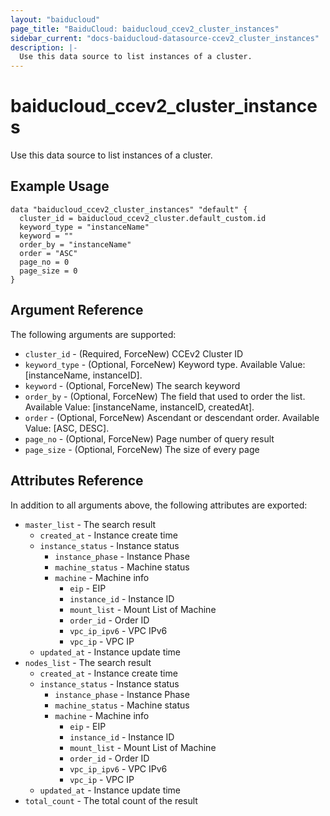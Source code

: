 ```yaml
---
layout: "baiducloud"
page_title: "BaiduCloud: baiducloud_ccev2_cluster_instances"
sidebar_current: "docs-baiducloud-datasource-ccev2_cluster_instances"
description: |-
  Use this data source to list instances of a cluster.
---
```


# baiducloud_ccev2_cluster_instances

Use this data source to list instances of a cluster.

## Example Usage

```hcl
data "baiducloud_ccev2_cluster_instances" "default" {
  cluster_id = baiducloud_ccev2_cluster.default_custom.id
  keyword_type = "instanceName"
  keyword = ""
  order_by = "instanceName"
  order = "ASC"
  page_no = 0
  page_size = 0
}
```

## Argument Reference

The following arguments are supported:

* `cluster_id` - (Required, ForceNew) CCEv2 Cluster ID
* `keyword_type` - (Optional, ForceNew) Keyword type. Available Value: [instanceName, instanceID].
* `keyword` - (Optional, ForceNew) The search keyword
* `order_by` - (Optional, ForceNew) The field that used to order the list. Available Value: [instanceName, instanceID, createdAt].
* `order` - (Optional, ForceNew) Ascendant or descendant order. Available Value: [ASC, DESC].
* `page_no` - (Optional, ForceNew) Page number of query result
* `page_size` - (Optional, ForceNew) The size of every page

## Attributes Reference

In addition to all arguments above, the following attributes are exported:

* `master_list` - The search result
  * `created_at` - Instance create time
  * `instance_status` - Instance status
    * `instance_phase` - Instance Phase
    * `machine_status` - Machine status
    * `machine` - Machine info
      * `eip` - EIP
      * `instance_id` - Instance ID
      * `mount_list` - Mount List of Machine
      * `order_id` - Order ID
      * `vpc_ip_ipv6` - VPC IPv6
      * `vpc_ip` - VPC IP
  * `updated_at` - Instance update time
* `nodes_list` - The search result
  * `created_at` - Instance create time
  * `instance_status` - Instance status
    * `instance_phase` - Instance Phase
    * `machine_status` - Machine status
    * `machine` - Machine info
      * `eip` - EIP
      * `instance_id` - Instance ID
      * `mount_list` - Mount List of Machine
      * `order_id` - Order ID
      * `vpc_ip_ipv6` - VPC IPv6
      * `vpc_ip` - VPC IP
  * `updated_at` - Instance update time
* `total_count` - The total count of the result


